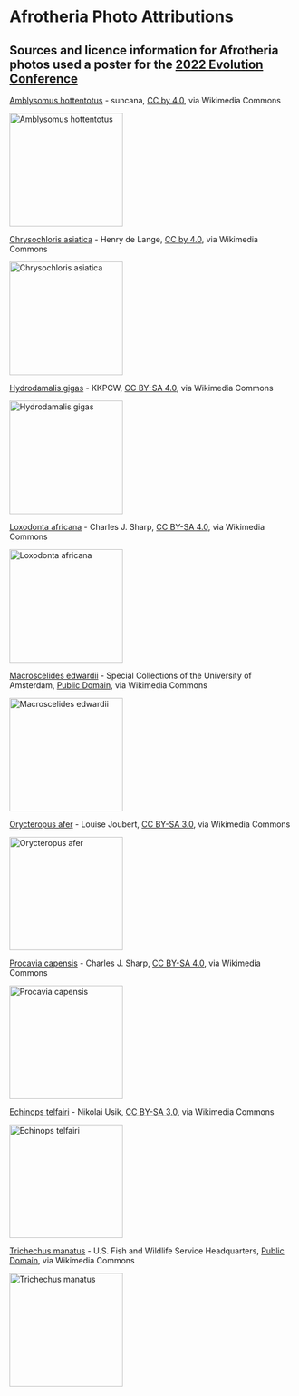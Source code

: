 # Afrotheria Photo Attributions

## Sources and licence information for Afrotheria photos used a poster for the [2022 Evolution Conference](https://www.evolutionmeetings.org)

[Amblysomus hottentotus](https://commons.wikimedia.org/wiki/File:Amblysomus_hottentotus_(Palmiet_Nature_Reserve,_South_Africa_East_Coast)_2.jpg) - suncana, [CC by 4.0](https://creativecommons.org/licenses/by/4.0), via Wikimedia Commons

<a target="_blank" href="https://upload.wikimedia.org/wikipedia/commons/9/9b/Amblysomus_hottentotus_%28Palmiet_Nature_Reserve%2C_South_Africa_East_Coast%29_2.jpg">
	<img src="https://upload.wikimedia.org/wikipedia/commons/thumb/9/9b/Amblysomus_hottentotus_%28Palmiet_Nature_Reserve%2C_South_Africa_East_Coast%29_2.jpg/512px-Amblysomus_hottentotus_%28Palmiet_Nature_Reserve%2C_South_Africa_East_Coast%29_2.jpg" alt="Amblysomus hottentotus" width="200"/>
</a>

	
[Chrysochloris asiatica](https://commons.wikimedia.org/wiki/File:Chrysochloris_asiatica_(Cape_Town,_South_Africa).jpg) - Henry de Lange, [CC by 4.0](https://creativecommons.org/licenses/by/4.0), via Wikimedia Commons

<a target="_blank" href="https://upload.wikimedia.org/wikipedia/commons/8/86/Chrysochloris_asiatica_%28Cape_Town%2C_South_Africa%29.jpg">
	<img src="https://upload.wikimedia.org/wikipedia/commons/thumb/8/86/Chrysochloris_asiatica_%28Cape_Town%2C_South_Africa%29.jpg/512px-Chrysochloris_asiatica_%28Cape_Town%2C_South_Africa%29.jpg" alt="Chrysochloris asiatica" width="200"/>
</a>

	
[Hydrodamalis gigas](https://commons.wikimedia.org/wiki/File:The_Model_of_Steller%27s_sea_cow_(Hydrodamalis_gigas).jpg) - KKPCW, [CC BY-SA 4.0](https://creativecommons.org/licenses/by-sa/4.0), via Wikimedia Commons

<a target="_blank" href="https://upload.wikimedia.org/wikipedia/commons/6/62/The_Model_of_Steller%27s_sea_cow_%28Hydrodamalis_gigas%29.jpg">
	<img src="https://upload.wikimedia.org/wikipedia/commons/thumb/6/62/The_Model_of_Steller%27s_sea_cow_%28Hydrodamalis_gigas%29.jpg/512px-The_Model_of_Steller%27s_sea_cow_%28Hydrodamalis_gigas%29.jpg" alt="Hydrodamalis gigas" width="200"/>
</a>

	
[Loxodonta africana](https://commons.wikimedia.org/wiki/File:African_bush_elephants_(Loxodonta_africana)_female_with_six-week-old_baby.jpg) - Charles J. Sharp, [CC BY-SA 4.0](https://creativecommons.org/licenses/by-sa/4.0), via Wikimedia Commons

<a target="_blank" href="https://upload.wikimedia.org/wikipedia/commons/d/d5/African_bush_elephants_%28Loxodonta_africana%29_female_with_six-week-old_baby.jpg">
	<img src="https://upload.wikimedia.org/wikipedia/commons/thumb/d/d5/African_bush_elephants_%28Loxodonta_africana%29_female_with_six-week-old_baby.jpg/512px-African_bush_elephants_%28Loxodonta_africana%29_female_with_six-week-old_baby.jpg" alt="Loxodonta africana" width="200"/>
</a>

	
[Macroscelides edwardii](https://commons.wikimedia.org/wiki/File:Macroscelides_edwardii_-_1700-1880_-_Print_-_Iconographia_Zoologica_-_Special_Collections_University_of_Amsterdam_-_UBA01_IZ20900065_2.jpg) - Special Collections of the University of Amsterdam, [Public Domain](https://en.wikipedia.org/wiki/public_domain), via Wikimedia Commons

<a target="_blank" href="https://upload.wikimedia.org/wikipedia/commons/7/79/Macroscelides_edwardii_-_1700-1880_-_Print_-_Iconographia_Zoologica_-_Special_Collections_University_of_Amsterdam_-_UBA01_IZ20900065_2.jpg">
	<img src="https://upload.wikimedia.org/wikipedia/commons/thumb/7/79/Macroscelides_edwardii_-_1700-1880_-_Print_-_Iconographia_Zoologica_-_Special_Collections_University_of_Amsterdam_-_UBA01_IZ20900065_2.jpg/512px-Macroscelides_edwardii_-_1700-1880_-_Print_-_Iconographia_Zoologica_-_Special_Collections_University_of_Amsterdam_-_UBA01_IZ20900065_2.jpg" alt="Macroscelides edwardii" width="200"/>
</a>

	
[Orycteropus afer](https://commons.wikimedia.org/wiki/File:Orycteropus_afer00.jpg) - Louise Joubert, [CC BY-SA 3.0](https://creativecommons.org/licenses/by-sa/3.0), via Wikimedia Commons

<a target="_blank" href="https://upload.wikimedia.org/wikipedia/commons/c/c7/Orycteropus_afer00.jpg">
	<img src="https://upload.wikimedia.org/wikipedia/commons/c/c7/Orycteropus_afer00.jpg" alt="Orycteropus afer" width="200"/>
</a>

	
[Procavia capensis](https://commons.wikimedia.org/wiki/File:Rock_hyrax_(Procavia_capensis)_2.jpg) - Charles J. Sharp, [CC BY-SA 4.0](https://creativecommons.org/licenses/by-sa/4.0), via Wikimedia Commons

<a target="_blank" href="https://upload.wikimedia.org/wikipedia/commons/a/a4/Rock_hyrax_%28Procavia_capensis%29_2.jpg">
	<img src="https://upload.wikimedia.org/wikipedia/commons/thumb/a/a4/Rock_hyrax_%28Procavia_capensis%29_2.jpg/512px-Rock_hyrax_%28Procavia_capensis%29_2.jpg" alt="Procavia capensis" width="200"/>
</a>

	
[Echinops telfairi](https://commons.wikimedia.org/wiki/File:Echinops_telfairi_Plzen_zoo_02.2011.jpg) - Nikolai Usik, [CC BY-SA 3.0](https://creativecommons.org/licenses/by-sa/3.0), via Wikimedia Commons

<a target="_blank" href="https://upload.wikimedia.org/wikipedia/commons/5/50/Echinops_telfairi_Plzen_zoo_02.2011.jpg">
	<img src="https://upload.wikimedia.org/wikipedia/commons/5/50/Echinops_telfairi_Plzen_zoo_02.2011.jpg" alt="Echinops telfairi" width="200"/>
</a>

	
[Trichechus manatus](https://commons.wikimedia.org/wiki/File:Endangered_Florida_manatee_(Trichechus_manatus)_(7636816484).jpg) - U.S. Fish and Wildlife Service Headquarters, [Public Domain](https://en.wikipedia.org/wiki/public_domain), via Wikimedia Commons

<a target="_blank" href="https://upload.wikimedia.org/wikipedia/commons/a/af/Endangered_Florida_manatee_%28Trichechus_manatus%29_%287636816484%29.jpg">
	<img src="https://upload.wikimedia.org/wikipedia/commons/thumb/a/af/Endangered_Florida_manatee_%28Trichechus_manatus%29_%287636816484%29.jpg/512px-Endangered_Florida_manatee_%28Trichechus_manatus%29_%287636816484%29.jpg" alt="Trichechus manatus" width="200"/>
</a>

	
